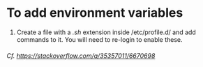 # To add environment variables

1. Create a file with a _.sh_ extension inside /etc/profile.d/ and add commands to it. You will need to re-login to enable these.

###### Cf. https://stackoverflow.com/a/35357011/6670698